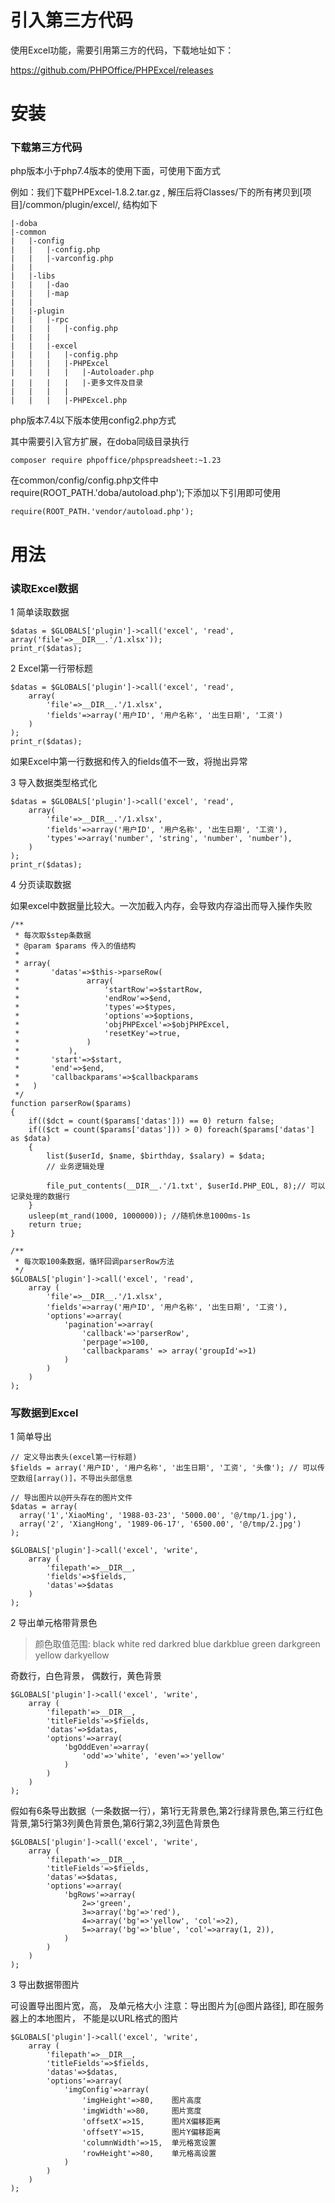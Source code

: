# 引入第三方代码

使用Excel功能，需要引用第三方的代码，下载地址如下：

https://github.com/PHPOffice/PHPExcel/releases

# 安装

### 下载第三方代码

php版本小于php7.4版本的使用下面，可使用下面方式

例如：我们下载PHPExcel-1.8.2.tar.gz , 解压后将Classes/下的所有拷贝到[项目]/common/plugin/excel/, 结构如下

```
|-doba
|-common
|   |-config
|   |   |-config.php
|   |   |-varconfig.php
|   |
|   |-libs 
|   |   |-dao
|   |   |-map
|   |
|   |-plugin
|   |   |-rpc
|   |   |   |-config.php
|   |   |
|   |   |-excel
|   |   |   |-config.php
|   |   |   |-PHPExcel
|   |   |   |   |-Autoloader.php
|   |   |   |   |-更多文件及目录
|   |   |   |
|   |   |   |-PHPExcel.php
```

php版本7.4以下版本使用config2.php方式

其中需要引入官方扩展，在doba同级目录执行
```
composer require phpoffice/phpspreadsheet:~1.23
```
在common/config/config.php文件中require(ROOT_PATH.'doba/autoload.php');下添加以下引用即可使用
```
require(ROOT_PATH.'vendor/autoload.php');
```



# 用法

### 读取Excel数据

1 简单读取数据
```
$datas = $GLOBALS['plugin']->call('excel', 'read', array('file'=>__DIR__.'/1.xlsx'));
print_r($datas);
```


2 Excel第一行带标题
```
$datas = $GLOBALS['plugin']->call('excel', 'read', 
    array(
        'file'=>__DIR__.'/1.xlsx',
        'fields'=>array('用户ID', '用户名称', '出生日期', '工资')
    )
);
print_r($datas);
```
如果Excel中第一行数据和传入的fields值不一致，将抛出异常


3 导入数据类型格式化
```
$datas = $GLOBALS['plugin']->call('excel', 'read', 
    array(
        'file'=>__DIR__.'/1.xlsx',
        'fields'=>array('用户ID', '用户名称', '出生日期', '工资'),
        'types'=>array('number', 'string', 'number', 'number'),
    )
);
print_r($datas);
```

4 分页读取数据

如果excel中数据量比较大。一次加截入内存，会导致内存溢出而导入操作失败

```
/**
 * 每次取$step条数据
 * @param $params 传入的值结构
 * 
 * array(
 *       'datas'=>$this->parseRow(
 *               array(
 *                   'startRow'=>$startRow,
 *                   'endRow'=>$end,
 *                   'types'=>$types,
 *                   'options'=>$options,
 *                   'objPHPExcel'=>$objPHPExcel,
 *                   'resetKey'=>true,
 *               )
 *           ),
 *       'start'=>$start,
 *       'end'=>$end,
 *       'callbackparams'=>$callbackparams
 *   )
 */
function parserRow($params)
{
    if(($dct = count($params['datas'])) == 0) return false;
    if(($ct = count($params['datas'])) > 0) foreach($params['datas'] as $data)
    {
        list($userId, $name, $birthday, $salary) = $data;
        // 业务逻辑处理

        file_put_contents(__DIR__.'/1.txt', $userId.PHP_EOL, 8);// 可以记录处理的数据行
    }
    usleep(mt_rand(1000, 1000000)); //随机休息1000ms-1s
    return true;
}

/**
 * 每次取100条数据，循环回调parserRow方法
 */
$GLOBALS['plugin']->call('excel', 'read', 
    array (
        'file'=>__DIR__.'/1.xlsx',
        'fields'=>array('用户ID', '用户名称', '出生日期', '工资'),
        'options'=>array(
            'pagination'=>array(
                'callback'=>'parserRow',
                'perpage'=>100, 
                'callbackparams' => array('groupId'=>1)
            )
        )
    )
);
```


### 写数据到Excel

1 简单导出 
```
// 定义导出表头(excel第一行标题)
$fields = array('用户ID', '用户名称', '出生日期', '工资', '头像'); // 可以传空数组[array()]，不导出头部信息

// 导出图片以@开头存在的图片文件
$datas = array(
  array('1','XiaoMing', '1988-03-23', '5000.00', '@/tmp/1.jpg'), 
  array('2', 'XiangHong', '1989-06-17', '6500.00', '@/tmp/2.jpg')
);

$GLOBALS['plugin']->call('excel', 'write', 
    array (
        'filepath'=>__DIR__,
        'fields'=>$fields,
        'datas'=>$datas
    )
);
```

2 导出单元格带背景色

>颜色取值范围: black white red darkred blue darkblue green darkgreen yellow darkyellow

奇数行，白色背景， 偶数行，黄色背景
```
$GLOBALS['plugin']->call('excel', 'write', 
    array (
        'filepath'=>__DIR__,
        'titleFields'=>$fields,
        'datas'=>$datas,
        'options'=>array(
            'bgOddEven'=>array(
                'odd'=>'white', 'even'=>'yellow'
            )
        )
    )
);

```

假如有6条导出数据（一条数据一行），第1行无背景色,第2行绿背景色,第三行红色背景,第5行第3列黄色背景色,第6行第2,3列蓝色背景色
```
$GLOBALS['plugin']->call('excel', 'write', 
    array (
        'filepath'=>__DIR__,
        'titleFields'=>$fields,
        'datas'=>$datas,
        'options'=>array(
            'bgRows'=>array(
                2=>'green',
                3=>array('bg'=>'red'),
                4=>array('bg'=>'yellow', 'col'=>2),
                5=>array('bg'=>'blue', 'col'=>array(1, 2)),
            )
        )
    )
);
```

3 导出数据带图片

可设置导出图片宽，高， 及单元格大小
注意：导出图片为[@图片路径], 即在服务器上的本地图片， 不能是以URL格式的图片

```
$GLOBALS['plugin']->call('excel', 'write', 
    array (
        'filepath'=>__DIR__,
        'titleFields'=>$fields,
        'datas'=>$datas,
        'options'=>array(
            'imgConfig'=>array(
                'imgHeight'=>80,    图片高度
                'imgWidth'=>80,     图片宽度
                'offsetX'=>15,      图片X偏移距离
                'offsetY'=>15,      图片Y偏移距离
                'columnWidth'=>15,  单元格宽设置
                'rowHeight'=>80,    单元格高设置
            )
        )
    )
);
```